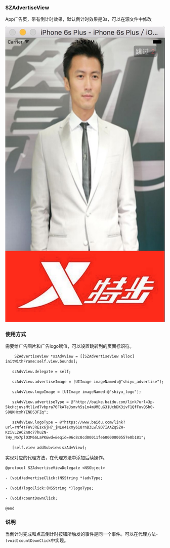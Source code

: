 ### SZAdvertiseView

App广告页，带有倒计时效果，默认倒计时效果是3s，可以在源文件中修改

![显示图片](https://github.com/SZ8023/SZAdvertiseView/blob/master/screenshot/advertiseView.png)

### 使用方式

需要给广告图片和广告logo赋值，可以设置跳转到的页面标识符。

```objc	
	SZAdvertiseView *szAdvView = [[SZAdvertiseView alloc] initWithFrame:self.view.bounds];
   
   szAdvView.delegate = self;
   
   szAdvView.advertiseImage = [UIImage imageNamed:@"shiyu_advertise"];
   
   szAdvView.logoImage = [UIImage imageNamed:@"shiyu_logo"];
   
   szAdvView.advertiseType = @"http://baike.baidu.com/link?url=3p-5kcHcjuvsMtl1vdTvbpra76FkATeJsmvh5s1n4mUMEuG31UcbDK3ivF1QfFuvQSh0-S8QKHcxhYENDS3FZq";
   
   szAdvView.logoType = @"https://www.baidu.com/link?url=rNf4tFHVJREsx6jH7_jNLo41xmy618rnB3Lwl9D7IAAZqSZW-KzivL2ACZnOc77hu2N-7Hy_No7plO3M66LaPK&wd=&eqid=96c8c0cd00011fe60000000557e0b181";
   
   [self.view addSubview:szAdvView];    
   ```
    
实现对应的代理方法，在代理方法中添加后续操作。

```objc
@protocol SZAdvertiseViewDelegate <NSObject>

- (void)advertiseClick:(NSString *)advType;

- (void)logoClick:(NSString *)logoType;

- (void)countDownClick;

@end	
```
	
### 说明

当倒计时完成和点击倒计时按钮所触发的事件是同一个事件。可以在代理方法`- (void)countDownClick`中实现。
	

